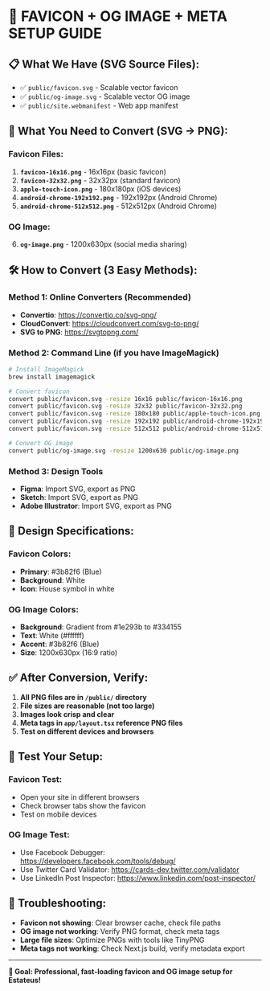 # 🎯 **FAVICON + OG IMAGE + META SETUP GUIDE**

## 📋 **What We Have (SVG Source Files):**
- ✅ `public/favicon.svg` - Scalable vector favicon
- ✅ `public/og-image.svg` - Scalable vector OG image
- ✅ `public/site.webmanifest` - Web app manifest

## 🔄 **What You Need to Convert (SVG → PNG):**

### **Favicon Files:**
1. **`favicon-16x16.png`** - 16x16px (basic favicon)
2. **`favicon-32x32.png`** - 32x32px (standard favicon)
3. **`apple-touch-icon.png`** - 180x180px (iOS devices)
4. **`android-chrome-192x192.png`** - 192x192px (Android Chrome)
5. **`android-chrome-512x512.png`** - 512x512px (Android Chrome)

### **OG Image:**
6. **`og-image.png`** - 1200x630px (social media sharing)

## 🛠️ **How to Convert (3 Easy Methods):**

### **Method 1: Online Converters (Recommended)**
- **Convertio**: https://convertio.co/svg-png/
- **CloudConvert**: https://cloudconvert.com/svg-to-png/
- **SVG to PNG**: https://svgtopng.com/

### **Method 2: Command Line (if you have ImageMagick)**
```bash
# Install ImageMagick
brew install imagemagick

# Convert favicon
convert public/favicon.svg -resize 16x16 public/favicon-16x16.png
convert public/favicon.svg -resize 32x32 public/favicon-32x32.png
convert public/favicon.svg -resize 180x180 public/apple-touch-icon.png
convert public/favicon.svg -resize 192x192 public/android-chrome-192x192.png
convert public/favicon.svg -resize 512x512 public/android-chrome-512x512.png

# Convert OG image
convert public/og-image.svg -resize 1200x630 public/og-image.png
```

### **Method 3: Design Tools**
- **Figma**: Import SVG, export as PNG
- **Sketch**: Import SVG, export as PNG
- **Adobe Illustrator**: Import SVG, export as PNG

## 🎨 **Design Specifications:**

### **Favicon Colors:**
- **Primary**: #3b82f6 (Blue)
- **Background**: White
- **Icon**: House symbol in white

### **OG Image Colors:**
- **Background**: Gradient from #1e293b to #334155
- **Text**: White (#ffffff)
- **Accent**: #3b82f6 (Blue)
- **Size**: 1200x630px (16:9 ratio)

## ✅ **After Conversion, Verify:**

1. **All PNG files are in `/public/` directory**
2. **File sizes are reasonable (not too large)**
3. **Images look crisp and clear**
4. **Meta tags in `app/layout.tsx` reference PNG files**
5. **Test on different devices and browsers**

## 🚀 **Test Your Setup:**

### **Favicon Test:**
- Open your site in different browsers
- Check browser tabs show the favicon
- Test on mobile devices

### **OG Image Test:**
- Use Facebook Debugger: https://developers.facebook.com/tools/debug/
- Use Twitter Card Validator: https://cards-dev.twitter.com/validator
- Use LinkedIn Post Inspector: https://www.linkedin.com/post-inspector/

## 🔧 **Troubleshooting:**

- **Favicon not showing**: Clear browser cache, check file paths
- **OG image not working**: Verify PNG format, check meta tags
- **Large file sizes**: Optimize PNGs with tools like TinyPNG
- **Meta tags not working**: Check Next.js build, verify metadata export

---

**🎯 Goal: Professional, fast-loading favicon and OG image setup for Estateus!**
